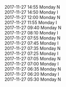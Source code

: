 2017-11-27 14:55 Monday  N  
2017-11-27 14:50 Monday  I  
2017-11-27 12:00 Monday  N  
2017-11-27 11:55 Monday  I  
2017-11-27 09:40 Monday  N  
2017-11-27 08:10 Monday  I  
2017-11-27 07:55 Monday  N  
2017-11-27 07:45 Monday  I  
2017-11-27 07:35 Monday  N  
2017-11-27 07:25 Monday  I  
2017-11-27 07:05 Monday  N  
2017-11-27 07:00 Monday  I  
2017-11-27 06:35 Monday  N  
2017-11-27 06:20 Monday  I  
2017-11-27 05:30 Monday  N  
